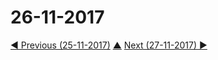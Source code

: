 # 26-11-2017


[◀ Previous (25-11-2017)](https://github.com/humayuns/Workspace/blob/master/Diary/2017/November/25/notebook.md) [▲](https://github.com/humayuns/Workspace/tree/master/Diary/2017/November)
[Next (27-11-2017) ▶](https://github.com/humayuns/Workspace/blob/master/Diary/2017/November/27/notebook.md)